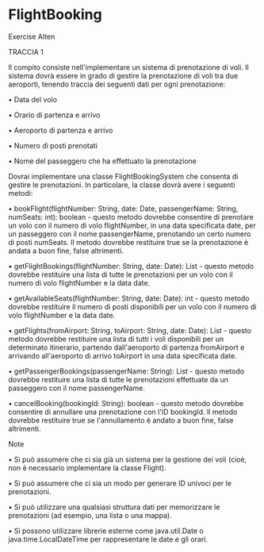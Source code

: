 # FlightBooking
 Exercise Alten

TRACCIA 1

Il compito consiste nell'implementare un sistema di prenotazione di voli.
Il sistema dovrà essere in grado di gestire la prenotazione di voli tra due aeroporti, tenendo traccia dei seguenti dati per ogni prenotazione:

•	Data del volo

•	Orario di partenza e arrivo

•	Aeroporto di partenza e arrivo

•	Numero di posti prenotati

•	Nome del passeggero che ha effettuato la prenotazione

Dovrai implementare una classe FlightBookingSystem che consenta di gestire le prenotazioni. In particolare, la classe dovrà avere i seguenti metodi:

•	bookFlight(flightNumber: String, date: Date, passengerName: String, numSeats: int): boolean - questo metodo dovrebbe consentire di prenotare un volo con il numero di volo flightNumber, in una data specificata date, per un passeggero con il nome passengerName, prenotando un certo numero di posti numSeats. Il metodo dovrebbe restituire true se la prenotazione è andata a buon fine, false altrimenti.

•	getFlightBookings(flightNumber: String, date: Date): List<Booking> - questo metodo dovrebbe restituire una lista di tutte le prenotazioni per un volo con il numero di volo flightNumber e la data date.

•	getAvailableSeats(flightNumber: String, date: Date): int - questo metodo dovrebbe restituire il numero di posti disponibili per un volo con il numero di volo flightNumber e la data date.

•	getFlights(fromAirport: String, toAirport: String, date: Date): List<Flight> - questo metodo dovrebbe restituire una lista di tutti i voli disponibili per un determinato itinerario, partendo dall'aeroporto di partenza fromAirport e arrivando all'aeroporto di arrivo toAirport in una data specificata date.

•	getPassengerBookings(passengerName: String): List<Booking> - questo metodo dovrebbe restituire una lista di tutte le prenotazioni effettuate da un passeggero con il nome passengerName.

•	cancelBooking(bookingId: String): boolean - questo metodo dovrebbe consentire di annullare una prenotazione con l'ID bookingId. Il metodo dovrebbe restituire true se l'annullamento è andato a buon fine, false altrimenti.

Note

•	Si può assumere che ci sia già un sistema per la gestione dei voli (cioè, non è necessario implementare la classe Flight).

•	Si può assumere che ci sia un modo per generare ID univoci per le prenotazioni.

•	Si può utilizzare una qualsiasi struttura dati per memorizzare le prenotazioni (ad esempio, una lista o una mappa).

•	Si possono utilizzare librerie esterne come java.util.Date o java.time.LocalDateTime per rappresentare le date e gli orari.

